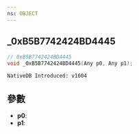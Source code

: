 ```yaml
---
ns: OBJECT
---
```

## _0xB5B7742424BD4445

```c
// 0xB5B7742424BD4445
void _0xB5B7742424BD4445(Any p0, Any p1);
```

```
NativeDB Introduced: v1604
```

## 參數
* **p0**:
* **p1**:
